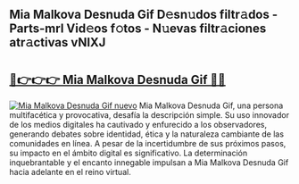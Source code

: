 ## Mia Malkova Desnuda Gif D𝚎sn𝚞dos filtr𝚊dos - Parts-mrl Vid𝚎os f𝚘tos - N𝚞evas filtr𝚊ciones atr𝚊ctivas vNIXJ

# <h2><a href="http://mb76fdm.tromn.icu/?c=Mia+Malkova+Desnuda+Gif">🔗👉👉👉 Mia Malkova Desnuda Gif 🔗🔗</a></h2>

[![Mia Malkova Desnuda Gif nuevo](https://i.imgur.com/pEAQMta.gif)](http://mb76fdm.tromn.icu/?c=Mia+Malkova+Desnuda+Gif)
Mia Malkova Desnuda Gif, una persona multifacética y provocativa, desafía la descripción simple. Su uso innovador de los medios digitales ha cautivado y enfurecido a los observadores, generando debates sobre identidad, ética y la naturaleza cambiante de las comunidades en línea. A pesar de la incertidumbre de sus próximos pasos, su impacto en el ámbito digital es significativo. La determinación inquebrantable y el encanto innegable impulsan a Mia Malkova Desnuda Gif hacia adelante en el reino virtual.
